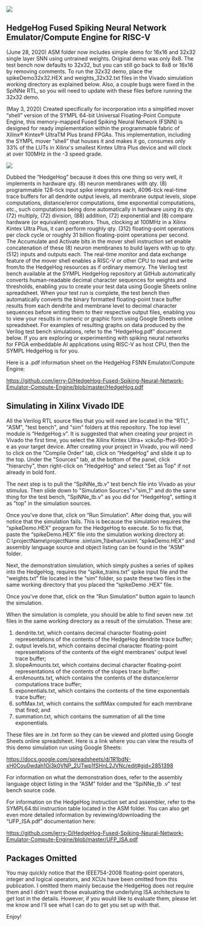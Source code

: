 ![](https://github.com/jerry-D/HedgeHog-Fused-Spiking-Neural-Network-Emulator-Compute-Engine/blob/master/HedgeHog_Logo.png )
## HedgeHog Fused Spiking Neural Network Emulator/Compute Engine for RISC-V
(June 28, 2020) ASM folder now includes simple demo for 16x16 and 32x32 single layer SNN using untrained weights.  Original demo was only 8x8.  The test bench now defaults to 32x32, but you can still go back to 8x8 or 16x16 by removing comments.  To run the 32x32 demo, place the spikeDemo32x32.HEX and weights_32x32.txt files in the Vivado simulation working directory as explained below.  Also, a couple bugs were fixed in the SpiNNe RTL, so you will need to update with these files before running the 32x32 demo.

(May 3, 2020)   Created specifically for incorporation into a simplified mover “shell” version of the SYMPL 64-bit Universal Floating-Point Compute Engine, this memory-mapped Fused Spiking Neural Network (FSNN) is designed for ready implementation within the programmable fabric of Xilinx® Kintex® UltraTM Plus brand FPGAs. This implementation, including the SYMPL mover “shell” that houses it and makes it go, consumes only 33% of the LUTs in Xilinx's smallest Kintex Ultra Plus device and will clock at over 100MHz in the -3 speed grade.

![](https://github.com/jerry-D/HedgeHog-Fused-Spiking-Neural-Network-Emulator-Compute-Engine/blob/master/RISC_V_HedgeHog_Blk.png )

Dubbed the “HedgeHog” because it does this one thing so very well, it implements in hardware qty. (8) neuron membranes with qty. (8) programmable 128-tick input spike integrators each, 4096-tick real-time trace buffers for all dendrite output levels, all membrane output levels, slope computations, distance/error computations, time exponential computations, etc., such computations being done automatically in hardware using its qty. (72) multiply, (72) division, (88) addition, (72) exponential and (8) compare hardware (or equivalent) operators. Thus, clocking at 100MHz in a Xilinx Kintex Ultra Plus, it can perform roughly qty. (312) floating-point operations per clock cycle or roughly 31 billion floating-point operations per second. The Accumulate and Activate bits in the mover shell instruction set enable concatenation of these (8) neuron membranes to build layers with up to qty. (512) inputs and outputs each.
The real-time monitor and data exchange feature of the mover shell enables a RISC-V or other CPU to read and write from/to the HedgeHog resources as if ordinary memory.
The Verilog test bench available at the SYMPL HedgeHog repository at GitHub automatically converts human-readable decimal character sequences for weights and thresholds, enabling you to create your test data using Google Sheets online spreadsheet. When your test
run is complete, the test bench then automatically converts the binary formatted floating-point trace buffer results from each dendrite and membrane level to decimal character sequences before writing them to their respective output files, enabling you to view your results in numeric or graphic form using Google Sheets online spreadsheet. For examples of resulting graphs on data produced by the Verilog test bench simulations, refer to the “HedgeHog.pdf” document below.  If you are exploring or experimenting with spiking neural networks for FPGA embeddable AI applications using RISC-V as host CPU, then the SYMPL HedgeHog is for you. 

Here is a .pdf information sheet on the HedgeHog FSNN Emulator/Compute Engine:

https://github.com/jerry-D/HedgeHog-Fused-Spiking-Neural-Network-Emulator-Compute-Engine/blob/master/HedgeHog.pdf 

## Simulating in Xilinx Vivado IDE
All the Verilog RTL source files that you will need are located in the “RTL", "ASM", "test bench", and "sim" folders at this repository.  The top level module is “HedgeHog.v”.  It is suggested that when creating your project in Vivado the first time, you select the Xilinx Kintex Ultra+ xcku5p-ffvd-900-3-e as your target device.  After creating your project in Vivado, you will need to click on the “Compile Order” tab, click on “HedgeHog” and slide it up to the top.  Under the "Sources" tab, at the bottom of the panel, click "hierarchy", then right-click on "HedgeHog" and select "Set as Top" if not already in bold font.  

The next step is to pull the “SpiNNe_tb.v” test bench file into Vivado as your stimulus.  Then slide down to "Simulation Sources">"sim_1" and do the same thing for the test bench, "SpiNNe_tb.v" as you did for "HedgeHog", setting it as "top" in the simulation sources. 

Once you've done that, click on “Run Simulation”.  After doing that, you will notice that the simulation fails.  This is because the simulation requires the “spikeDemo.HEX” program for the HedgeHog to execute. So to fix that, paste the “spikeDemo.HEX” file into the simulation working directory at:  C:\projectName\projectName .sim\sim_1\behav\xsim\ “spikeDemo.HEX” and assembly language source and object listing can be found in the “ASM” folder.  

Next, the demonstration simulation, which simply pushes a series of spikes into the HedgeHog, requires the “spike_trains.txt” spike input file and the “weights.txt” file located in the “sim” folder,  so paste  these two files in the same working directory that you placed the “spikeDemo .HEX” file.

Once you've done that, click on the “Run Simulation” button again to launch the simulation.

When the simulation is complete, you should be able to find seven new .txt files in the same working directory as a result of the simulation.  These are:
1) dendrite.txt, which contains decimal character floating-point representations of the contents of the HedgeHog dendrite trace buffer;
2) output levels.txt, which contains decimal character floating-point representations of the contents of the eight membranes' output level trace buffer;
3) slopeAmounts.txt, which contains decimal character floating-point representations of the contents of the slopes trace buffer;
4) errAmounts.txt, which contains the contents of the distance/error computations trace buffer;
5) exponentials.txt, which contains the contents of the time exponentials trace buffer;
6) softMax.txt, which contains the softMax computed for each membrane that fired; and
7) summation.txt, which contains the summation of all the time exponentials.

These files are in .txt form so they can be viewed and plotted using Google Sheets online spreadsheet.  Here is a link where you can view the results of this demo simulation run using Google Sheets:

https://docs.google.com/spreadsheets/d/1R1bdN-xH0Cou0wdah1Oj3k0VNP_2UTwp1fSHnL2JVNc/edit#gid=2851398 

For information on what the demonstration does, refer to the assembly language object listing in the “ASM” folder and the “SpiNNe_tb .v” test bench source code.

For information on the HedgeHog instruction set and assembler, refer to the SYMPL64.tbl instruction table located in the ASM folder.  You can also get even more detailed information by reviewing/downloading the “UFP_ISA.pdf” documentation here:

https://github.com/jerry-D/HedgeHog-Fused-Spiking-Neural-Network-Emulator-Compute-Engine/blob/master/UFP_ISA.pdf

## Packages Omitted
You may quickly notice that the IEEE754-2008 floating-point operators, integer and logical operators, and XCUs have been omitted from this publication.  I omitted them mainly because the HedgeHog does not require them and I didn't want those evaluating the underlying ISA architecture to get lost in the details.  However, if you would like to evaluate them, please let me know and I'll see what I can do to get you set up with that.

Enjoy!

